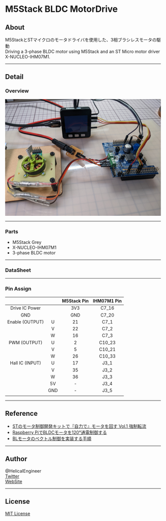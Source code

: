 # M5Stack BLDC MotorDrive

## About

M5StackとSTマイクロのモータドライバを使用した、3相ブラシレスモータの駆動  
Driving a 3-phase BLDC motor using M5Stack and an ST Micro motor driver X-NUCLEO-IHM07M1.

---

## Detail

### Overview

![Image](img/overview.jpg)

---

### Parts

- M5Stack Grey
- X-NUCLEO-IHM07M1
- 3-phase BLDC motor

---

### DataSheet

---

### Pin Assign

 |                 |     | M5Stack Pin | IHM07M1 Pin |
 | :-------------: | :-: | :-: | :-: |
 | Drive IC Power  |     | 3V3 | C7_16 |
 | GND             |     | GND | C7_20 |
 | Enable (OUTPUT) | U   | 21  | C7_1 |
 |                 | V   | 22  | C7_2 |
 |                 | W   | 16  | C7_3 |
 | PWM (OUTPUT)    | U   | 2   | C10_23 |
 |                 | V   | 5   | C10_21 |
 |                 | W   | 26  | C10_33 |
 | Hall IC (INPUT) | U   | 17  | J3_1 |
 |                 | V   | 35  | J3_2 |
 |                 | W   | 36  | J3_3 |
 |                 | 5V  | -   | J3_4 |
 |                 | GND | -   | J3_5 |
 |||||

---

## Reference

- [STのモータ制御開発キットで『自力で』モータを回す Vol.1 強制転流](https://qiita.com/motorcontrolman/items/5a9c17008314f0224ef9)
- [Raspberry PiでBLDCモータを120°通電制御する](https://negligible.hatenablog.com/entry/2021/03/26/035001)
- [BLモータのベクトル制御を実装する手順](https://qiita.com/fumiya_sato/items/ecc9f22c6f137f9dc0ac)

---

## Author

@HelicalEngineer  
[Twitter](https://twitter.com/HelicalEngineer "Twitter")  
[WebSite](https://helical-engineer.com/ "WebSite")  

---

## License

[MIT License](LICENSE)